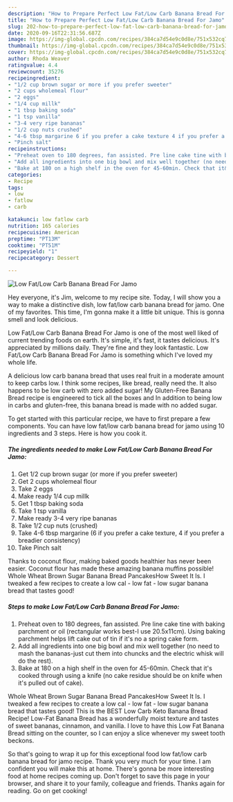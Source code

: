 ```yaml
---
description: "How to Prepare Perfect Low Fat/Low Carb Banana Bread For Jamo"
title: "How to Prepare Perfect Low Fat/Low Carb Banana Bread For Jamo"
slug: 202-how-to-prepare-perfect-low-fat-low-carb-banana-bread-for-jamo
date: 2020-09-16T22:31:56.687Z
image: https://img-global.cpcdn.com/recipes/384ca7d54e9c0d8e/751x532cq70/low-fatlow-carb-banana-bread-for-jamo-recipe-main-photo.jpg
thumbnail: https://img-global.cpcdn.com/recipes/384ca7d54e9c0d8e/751x532cq70/low-fatlow-carb-banana-bread-for-jamo-recipe-main-photo.jpg
cover: https://img-global.cpcdn.com/recipes/384ca7d54e9c0d8e/751x532cq70/low-fatlow-carb-banana-bread-for-jamo-recipe-main-photo.jpg
author: Rhoda Weaver
ratingvalue: 4.4
reviewcount: 35276
recipeingredient:
- "1/2 cup brown sugar or more if you prefer sweeter"
- "2 cups wholemeal flour"
- "2 eggs"
- "1/4 cup millk"
- "1 tbsp baking soda"
- "1 tsp vanilla"
- "3-4 very ripe bananas"
- "1/2 cup nuts crushed"
- "4-6 tbsp margarine 6 if you prefer a cake texture 4 if you prefer a breadier consistency"
- "Pinch salt"
recipeinstructions:
- "Preheat oven to 180 degrees, fan assisted. Pre line cake tine with baking parchment or oil (rectangular works best-I use 20.5x11cm). Using baking parchment helps lift cake out of tin if it&#39;s no a spring cake form."
- "Add all ingredients into one big bowl and mix well together (no need to mash the bananas-just cut them into chuncks and the electric whisk will do the rest)."
- "Bake at 180 on a high shelf in the oven for 45-60min. Check that it&#39;s cooked through using a knife (no cake residue should be on knife when it&#39;s pulled out of cake)."
categories:
- Recipe
tags:
- low
- fatlow
- carb

katakunci: low fatlow carb 
nutrition: 165 calories
recipecuisine: American
preptime: "PT13M"
cooktime: "PT51M"
recipeyield: "1"
recipecategory: Dessert

---
```



![Low Fat/Low Carb Banana Bread For Jamo](https://img-global.cpcdn.com/recipes/384ca7d54e9c0d8e/751x532cq70/low-fatlow-carb-banana-bread-for-jamo-recipe-main-photo.jpg)

Hey everyone, it's Jim, welcome to my recipe site. Today, I will show you a way to make a distinctive dish, low fat/low carb banana bread for jamo. One of my favorites. This time, I'm gonna make it a little bit unique. This is gonna smell and look delicious.

Low Fat/Low Carb Banana Bread For Jamo is one of the most well liked of current trending foods on earth. It's simple, it's fast, it tastes delicious. It's appreciated by millions daily. They're fine and they look fantastic. Low Fat/Low Carb Banana Bread For Jamo is something which I've loved my whole life.

A delicious low carb banana bread that uses real fruit in a moderate amount to keep carbs low. I think some recipes, like bread, really need the. It also happens to be low carb with zero added sugar! My Gluten-Free Banana Bread recipe is engineered to tick all the boxes and In addition to being low in carbs and gluten-free, this banana bread is made with no added sugar.


To get started with this particular recipe, we have to first prepare a few components. You can have low fat/low carb banana bread for jamo using 10 ingredients and 3 steps. Here is how you cook it.

<!--inarticleads1-->

##### The ingredients needed to make Low Fat/Low Carb Banana Bread For Jamo:

1. Get 1/2 cup brown sugar (or more if you prefer sweeter)
1. Get 2 cups wholemeal flour
1. Take 2 eggs
1. Make ready 1/4 cup millk
1. Get 1 tbsp baking soda
1. Take 1 tsp vanilla
1. Make ready 3-4 very ripe bananas
1. Take 1/2 cup nuts (crushed)
1. Take 4-6 tbsp margarine (6 if you prefer a cake texture, 4 if you prefer a breadier consistency)
1. Take Pinch salt


Thanks to coconut flour, making baked goods healthier has never been easier. Coconut flour has made these amazing banana muffins possible! Whole Wheat Brown Sugar Banana Bread PancakesHow Sweet It Is. I tweaked a few recipes to create a low cal - low fat - low sugar banana bread that tastes good! 

<!--inarticleads2-->

##### Steps to make Low Fat/Low Carb Banana Bread For Jamo:

1. Preheat oven to 180 degrees, fan assisted. Pre line cake tine with baking parchment or oil (rectangular works best-I use 20.5x11cm). Using baking parchment helps lift cake out of tin if it&#39;s no a spring cake form.
1. Add all ingredients into one big bowl and mix well together (no need to mash the bananas-just cut them into chuncks and the electric whisk will do the rest).
1. Bake at 180 on a high shelf in the oven for 45-60min. Check that it&#39;s cooked through using a knife (no cake residue should be on knife when it&#39;s pulled out of cake).


Whole Wheat Brown Sugar Banana Bread PancakesHow Sweet It Is. I tweaked a few recipes to create a low cal - low fat - low sugar banana bread that tastes good! This is the BEST Low Carb Keto Banana Bread Recipe! Low-Fat Banana Bread has a wonderfully moist texture and tastes of sweet bananas, cinnamon, and vanilla. I love to have this Low Fat Banana Bread sitting on the counter, so I can enjoy a slice whenever my sweet tooth beckons. 

So that's going to wrap it up for this exceptional food low fat/low carb banana bread for jamo recipe. Thank you very much for your time. I am confident you will make this at home. There's gonna be more interesting food at home recipes coming up. Don't forget to save this page in your browser, and share it to your family, colleague and friends. Thanks again for reading. Go on get cooking!
